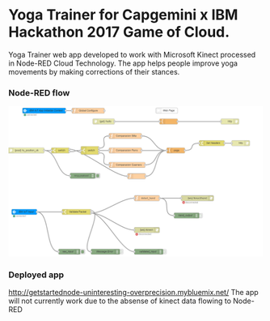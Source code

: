 # Yoga Trainer for Capgemini x IBM Hackathon 2017 Game of Cloud.
Yoga Trainer web app developed to work with Microsoft Kinect processed in Node-RED Cloud Technology. The app helps people improve yoga movements by making corrections of their stances.

### Node-RED flow
![Node-RED flow](/node-red-flow.png?raw=true "Flow")
### Deployed app
http://getstartednode-uninteresting-overprecision.mybluemix.net/
The app will not currently work due to the absense of kinect data flowing to Node-RED
